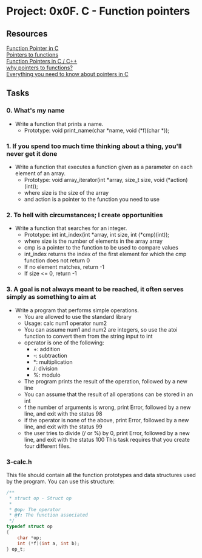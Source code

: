 # Project: 0x0F. C - Function pointers </br>

## Resources </br>

[Function Pointer in C](https://www.geeksforgeeks.org/function-pointer-in-c/) </br>
[Pointers to functions](https://publications.gbdirect.co.uk//c_book/chapter5/function_pointers.html) </br>
[Function Pointers in C / C++](https://www.youtube.com/watch?v=ynYtgGUNelE) </br>
[why pointers to functions?](https://www.youtube.com/watch?v=sxTFSDAZM8s) </br>
[Everything you need to know about pointers in C](https://boredzo.org/pointers/) </br>

## Tasks </br>

### 0. What's my name </br>
- Write a function that prints a name.
	- Prototype: void print_name(char *name, void (*f)(char *));

### 1. If you spend too much time thinking about a thing, you'll never get it done </br>
- Write a function that executes a function given as a parameter on each element of an array.
	- Prototype: void array_iterator(int *array, size_t size, void (*action)(int));
	- where size is the size of the array
	- and action is a pointer to the function you need to use

### 2. To hell with circumstances; I create opportunities </br>
- Write a function that searches for an integer.
	- Prototype: int int_index(int *array, int size, int (*cmp)(int));
	- where size is the number of elements in the array array
	- cmp is a pointer to the function to be used to compare values
	- int_index returns the index of the first element for which the cmp function does not return 0
	- If no element matches, return -1
	- If size <= 0, return -1

### 3. A goal is not always meant to be reached, it often serves simply as something to aim at
- Write a program that performs simple operations.
	- You are allowed to use the standard library
	- Usage: calc num1 operator num2
	- You can assume num1 and num2 are integers, so use the atoi function to convert them from the string input to int
	- operator is one of the following:
		- +: addition
		- -: subtraction
		- *: multiplication
		- /: division
		- %: modulo
	- The program prints the result of the operation, followed by a new line
	- You can assume that the result of all operations can be stored in an int
	- f the number of arguments is wrong, print Error, followed by a new line, and exit with the status 98
	- if the operator is none of the above, print Error, followed by a new line, and exit with the status 99
	- the user tries to divide (/ or %) by 0, print Error, followed by a new line, and exit with the status 100
This task requires that you create four different files.
### 3-calc.h </br>
This file should contain all the function prototypes and data structures used by the program. You can use this structure:
``` c 
/**
 * struct op - Struct op
 *
 * @op: The operator
 * @f: The function associated
 */
typedef struct op
{
    char *op;
    int (*f)(int a, int b);
} op_t;

```

